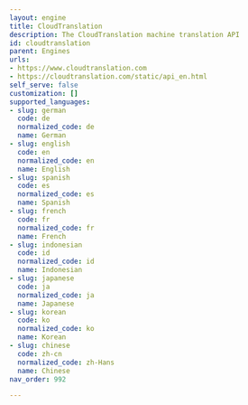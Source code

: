 ```yaml
---
layout: engine
title: CloudTranslation
description: The CloudTranslation machine translation API
id: cloudtranslation
parent: Engines
urls:
- https://www.cloudtranslation.com
- https://cloudtranslation.com/static/api_en.html
self_serve: false
customization: []
supported_languages:
- slug: german
  code: de
  normalized_code: de
  name: German
- slug: english
  code: en
  normalized_code: en
  name: English
- slug: spanish
  code: es
  normalized_code: es
  name: Spanish
- slug: french
  code: fr
  normalized_code: fr
  name: French
- slug: indonesian
  code: id
  normalized_code: id
  name: Indonesian
- slug: japanese
  code: ja
  normalized_code: ja
  name: Japanese
- slug: korean
  code: ko
  normalized_code: ko
  name: Korean
- slug: chinese
  code: zh-cn
  normalized_code: zh-Hans
  name: Chinese
nav_order: 992

---
```



